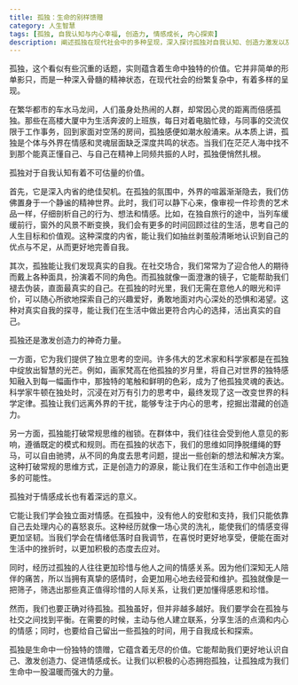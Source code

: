 ```yaml
---
title: 孤独：生命的别样馈赠
category: 人生智慧
tags: [孤独, 自我认知与内心幸福, 创造力, 情感成长, 内心探索]
description: 阐述孤独在现代社会中的多种呈现，深入探讨孤独对自我认知、创造力激发以及情感成长的积极意义，同时强调要正确对待孤独，在孤独与社交间找到平衡。
---
```


孤独，这个看似有些沉重的话题，实则蕴含着生命中独特的价值。它并非简单的形单影只，而是一种深入骨髓的精神状态，在现代社会的纷繁复杂中，有着多样的呈现。

在繁华都市的车水马龙间，人们虽身处热闹的人群，却常因心灵的距离而倍感孤独。那些在高楼大厦中为生活奔波的上班族，每日对着电脑忙碌，与同事的交流仅限于工作事务，回到家面对空荡的房间，孤独感便如潮水般涌来。从本质上讲，孤独是个体与外界在情感和灵魂层面缺乏深度共鸣的状态。当我们在茫茫人海中找不到那个能真正懂自己、与自己在精神上同频共振的人时，孤独便悄然扎根。

孤独对于自我认知有着不可估量的价值。

首先，它是深入内省的绝佳契机。在孤独的氛围中，外界的喧嚣渐渐隐去，我们仿佛置身于一个静谧的精神世界。此时，我们可以静下心来，像审视一件珍贵的艺术品一样，仔细剖析自己的行为、想法和情感。比如，在独自旅行的途中，当列车缓缓前行，窗外的风景不断变换，我们会有更多的时间回顾过往的生活，思考自己的人生目标和价值观。这种深度的内省，能让我们如抽丝剥茧般清晰地认识到自己的优点与不足，从而更好地完善自我。

其次，孤独能让我们发现真实的自我。在社交场合，我们常常为了迎合他人的期待而戴上各种面具，扮演着不同的角色。而孤独就像一面澄澈的镜子，它能帮助我们褪去伪装，直面最真实的自己。在孤独的时光里，我们无需在意他人的眼光和评价，可以随心所欲地探索自己的兴趣爱好，勇敢地面对内心深处的恐惧和渴望。这种对真实自我的探寻，能让我们在生活中做出更符合内心的选择，活出真实的自己。

孤独还是激发创造力的神奇力量。

一方面，它为我们提供了独立思考的空间。许多伟大的艺术家和科学家都是在孤独中绽放出智慧的光芒。例如，画家梵高在他孤独的岁月里，将自己对世界的独特感知融入到每一幅画作中，那独特的笔触和鲜明的色彩，成为了他孤独灵魂的表达。科学家牛顿在独处时，沉浸在对万有引力的思考中，最终发现了这一改变世界的科学定律。孤独让我们远离外界的干扰，能够专注于内心的思考，挖掘出潜藏的创造力。

另一方面，孤独能打破常规思维的枷锁。在群体中，我们往往会受到他人意见的影响，遵循既定的模式和规则。而在孤独的状态下，我们的思维如同挣脱缰绳的野马，可以自由驰骋，从不同的角度去思考问题，提出一些创新的想法和解决方案。这种打破常规的思维方式，正是创造力的源泉，能让我们在生活和工作中创造出更多的可能性。

孤独对于情感成长也有着深远的意义。

它能让我们学会独立面对情感。在孤独中，没有他人的安慰和支持，我们只能依靠自己去处理内心的喜怒哀乐。这种经历就像一场心灵的洗礼，能使我们的情感变得更加坚韧。当我们学会在情绪低落时自我调节，在喜悦时更好地享受，便能在面对生活中的挫折时，以更加积极的态度去应对。

同时，经历过孤独的人往往更加珍惜与他人之间的情感关系。因为他们深知无人陪伴的痛苦，所以当拥有真挚的感情时，会更加用心地去经营和维护。孤独就像是一把筛子，筛选出那些真正值得珍惜的人际关系，让我们更加懂得感恩和珍惜。

然而，我们也要正确对待孤独。孤独虽好，但并非越多越好。我们要学会在孤独与社交之间找到平衡。在需要的时候，主动与他人建立联系，分享生活的点滴和内心的情感；同时，也要给自己留出一些孤独的时间，用于自我成长和探索。

孤独是生命中一份独特的馈赠，它蕴含着无尽的价值。它能帮助我们更好地认识自己、激发创造力、促进情感成长。让我们以积极的心态拥抱孤独，让孤独成为我们生命中一股温暖而强大的力量。